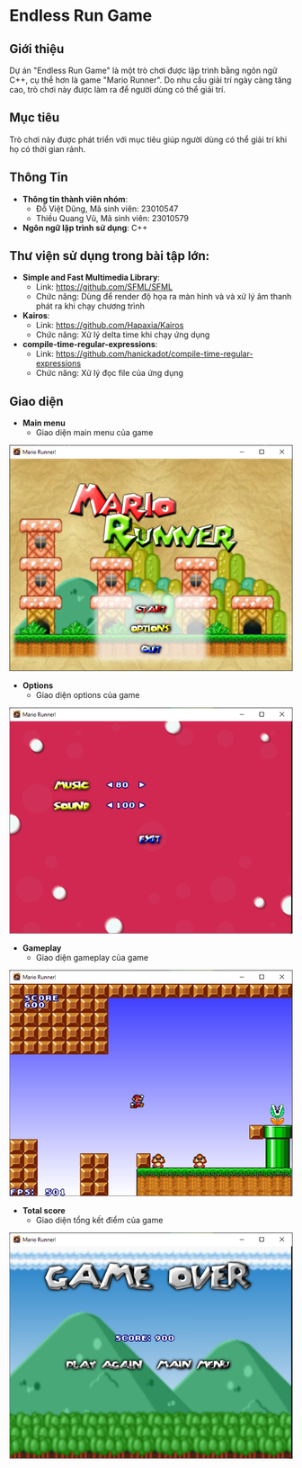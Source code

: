 # Endless Run Game
## Giới thiệu
Dự án "Endless Run Game" là một trò chơi được lập trình bằng ngôn ngữ C++, cụ thể hơn là game "Mario Runner". Do nhu cầu giải trí ngày càng tăng cao, trò chơi này được làm ra để người dùng có thể giải trí.

## Mục tiêu
Trò chơi này được phát triển với mục tiêu giúp người dùng có thể giải trí khi họ có thời gian rảnh.

## Thông Tin
- **Thông tin thành viên nhóm**:
    - Đỗ Việt Dũng, Mã sinh viên: 23010547
    - Thiều Quang Vũ, Mã sinh viên: 23010579
- **Ngôn ngữ lập trình sử dụng**: C++

## Thư viện sử dụng trong bài tập lớn:
- **Simple and Fast Multimedia Library**:
    - Link: https://github.com/SFML/SFML
    - Chức năng: Dùng để render độ họa ra màn hình và và xử lý âm thanh phát ra khi chạy chương trình
- **Kairos**:
    - Link: https://github.com/Hapaxia/Kairos
    - Chức năng: Xử lý delta time khi chạy ứng dụng
- **compile-time-regular-expressions**:
    - Link: https://github.com/hanickadot/compile-time-regular-expressions
    - Chức năng: Xử lý đọc file của ứng dụng

## Giao diện
- **Main menu**
    - Giao diện main menu của game

![image](https://raw.githubusercontent.com/Duka2005/loopgame/refs/heads/master/loopgame/Image_Introduction/MainMenu.png)

- **Options**
    - Giao diện options của game

![image](https://raw.githubusercontent.com/Duka2005/loopgame/refs/heads/master/loopgame/Image_Introduction/Options.png)

- **Gameplay**
     - Giao diện gameplay của game

![image](https://raw.githubusercontent.com/Duka2005/loopgame/refs/heads/master/loopgame/Image_Introduction/Gameplay.png)

- **Total score**
     - Giao diện tổng kết điểm của game

![image](https://raw.githubusercontent.com/Duka2005/loopgame/refs/heads/master/loopgame/Image_Introduction/Totalscore.png)